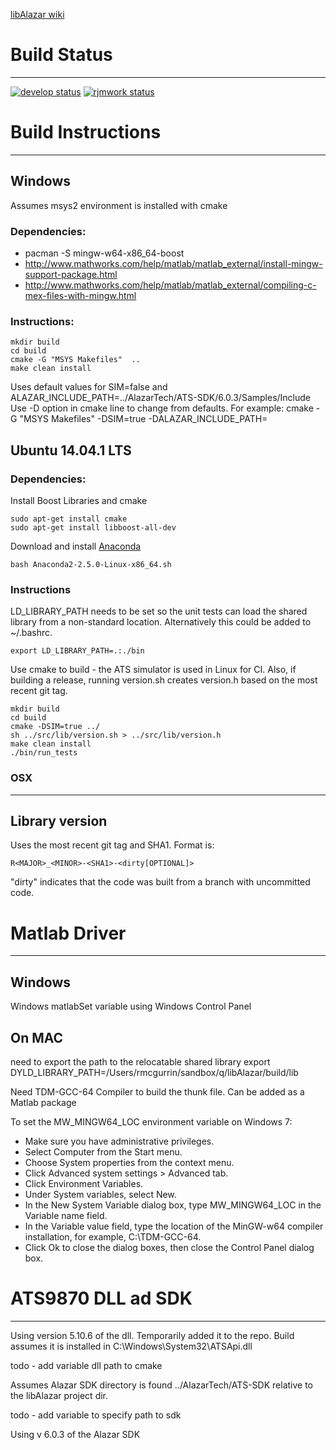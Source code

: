 [libAlazar wiki](https://qiplab.bbn.com/BUQ-Lab/libAlazar/wikis/home)

# Build Status
______________
[![develop status](https://qiplab.bbn.com/ci/projects/4/status.png?ref=develop)](https://qiplab.bbn.com/ci/projects/4?ref=develop)
[![rjmwork status](https://qiplab.bbn.com/ci/projects/4/status.png?ref=rjmwork)](https://qiplab.bbn.com/ci/projects/4?ref=rjmwork)


# Build Instructions
_____________


## Windows
Assumes msys2 environment is installed with cmake

### Dependencies:
* pacman -S mingw-w64-x86_64-boost
* http://www.mathworks.com/help/matlab/matlab_external/install-mingw-support-package.html
* http://www.mathworks.com/help/matlab/matlab_external/compiling-c-mex-files-with-mingw.html

### Instructions:
```
mkdir build
cd build
cmake -G "MSYS Makefiles"  ..
make clean install
```
Uses default values for SIM=false and ALAZAR_INCLUDE_PATH=../AlazarTech/ATS-SDK/6.0.3/Samples/Include
Use -D option in cmake line to change from defaults.
For example:
cmake -G "MSYS Makefiles" -DSIM=true -DALAZAR_INCLUDE_PATH=<path to SDK inlcude file>

## Ubuntu 14.04.1 LTS

### Dependencies:
Install Boost Libraries and cmake
```
sudo apt-get install cmake
sudo apt-get install libboost-all-dev 
```
Download and install [Anaconda](https://3230d63b5fc54e62148e-c95ac804525aac4b6dba79b00b39d1d3.ssl.cf1.rackcdn.com/Anaconda2-2.5.0-Linux-x86_64.sh)
```
bash Anaconda2-2.5.0-Linux-x86_64.sh
```

### Instructions
LD_LIBRARY_PATH needs to be set so the unit tests can load the shared library from a non-standard location.  Alternatively this could be added to ~/.bashrc.
```
export LD_LIBRARY_PATH=.:./bin
```

Use cmake to build - the ATS simulator is used in Linux for CI.  Also, if building a release,
running version.sh creates version.h based on the most recent git tag.
```
mkdir build
cd build
cmake -DSIM=true ../
sh ../src/lib/version.sh > ../src/lib/version.h
make clean install
./bin/run_tests
```

### OSX


____________

## Library version
Uses the most recent git tag and SHA1.  Format is:

```
R<MAJOR>_<MINOR>-<SHA1>-<dirty[OPTIONAL]>
```
"dirty" indicates that the code was built from a branch with uncommitted code.


# Matlab Driver
____________________

## Windows
Windows matlabSet variable using Windows Control Panel

##  On MAC 
need to export the path to the relocatable shared library
export DYLD_LIBRARY_PATH=/Users/rmcgurrin/sandbox/q/libAlazar/build/lib



Need TDM-GCC-64 Compiler to build the thunk file.  Can be added as a Matlab 
package


To set the MW_MINGW64_LOC environment variable on Windows 7:

* Make sure you have administrative privileges.
* Select Computer from the Start menu.
* Choose System properties from the context menu.
* Click Advanced system settings > Advanced tab.
* Click Environment Variables.
* Under System variables, select New.
* In the New System Variable dialog box, type MW_MINGW64_LOC in the Variable name field.
* In the Variable value field, type the location of the MinGW-w64 compiler installation, for example, C:\TDM-GCC-64.
* Click Ok to close the dialog boxes, then close the Control Panel dialog box.


# ATS9870 DLL ad SDK
______________________

Using version 5.10.6 of the dll.  Temporarily added it to the repo.  Build assumes
it is installed in C:\Windows\System32\ATSApi.dll

todo - add variable dll path to cmake

Assumes Alazar SDK directory is found ../AlazarTech/ATS-SDK relative to the libAlazar
project dir.

todo - add variable to specify path to sdk

Using v 6.0.3 of the Alazar SDK


